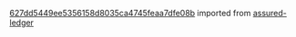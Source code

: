 [627dd5449ee5356158d8035ca4745feaa7dfe08b](https://github.com/insolar/assured-ledger/commit/627dd5449ee5356158d8035ca4745feaa7dfe08b) imported from [assured-ledger](https://github.com/insolar/assured-ledger)
